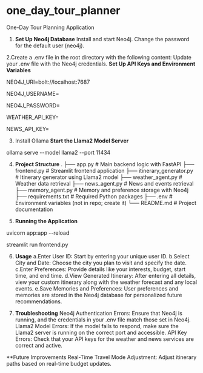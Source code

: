 # one_day_tour_planner
One-Day Tour Planning Application 

1. **Set Up Neo4j Database**
Install and start Neo4j.
Change the password for the default user (neo4j).

2.Create a .env file in the root directory with the following content:
Update your .env file with the Neo4j credentials.
**Set Up API Keys and Environment Variables**

NEO4J_URI=bolt://localhost:7687

NEO4J_USERNAME=<neo4j-username>

NEO4J_PASSWORD=<neo4j-password>

WEATHER_API_KEY=<your-openweather-api-key>

NEWS_API_KEY=<your-news-api-key>


3. Install Ollama
**Start the Llama2 Model Server**

ollama serve --model llama2 --port 11434




4. **Project Structure**
.
├── app.py                   # Main backend logic with FastAPI
├── frontend.py              # Streamlit frontend application
├── itinerary_generator.py   # Itinerary generator using Llama2 model
├── weather_agent.py         # Weather data retrieval
├── news_agent.py            # News and events retrieval
├── memory_agent.py          # Memory and preference storage with Neo4j
├── requirements.txt         # Required Python packages
├── .env                     # Environment variables (not in repo; create it)
└── README.md                # Project documentation




5. **Running the Application**

uvicorn app:app --reload

streamlit run frontend.py


6. **Usage**
a.Enter User ID: Start by entering your unique user ID.
b.Select City and Date: Choose the city you plan to visit and specify the date.
c.Enter Preferences: Provide details like your interests, budget, start time, and end time.
d.View Generated Itinerary: After entering all details, view your custom itinerary along with the weather forecast and any local events.
e.Save Memories and Preferences: User preferences and memories are stored in the Neo4j database for personalized future recommendations.


7. **Troubleshooting**
Neo4j Authentication Errors: Ensure that Neo4j is running, and the credentials in your .env file match those set in Neo4j.
Llama2 Model Errors: If the model fails to respond, make sure the Llama2 server is running on the correct port and accessible.
API Key Errors: Check that your API keys for the weather and news services are correct and active.


**Future Improvements
Real-Time Travel Mode Adjustment: Adjust itinerary paths based on real-time budget updates.
